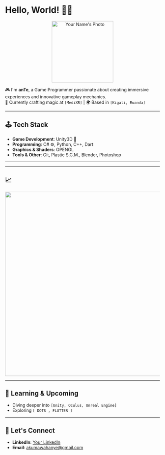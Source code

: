 # Hello, World! 👋🏻

<div align="center">
    <img src="URL_TO_YOUR_PROFILE_PICTURE_OR_GIF" alt="Your Name's Photo" width="200">
</div>

🎮 I'm **anTe**, a Game Programmer passionate about creating immersive experiences and innovative gameplay mechanics.  
💼 Currently crafting magic at `[MediXR]` | 🌍 Based in `[Kigali, Rwanda]`

---

## 🕹️ Tech Stack

- **Game Development**: Unity3D 🌌
- **Programming**: C# ⚙️, Python, C++, Dart
- **Graphics & Shaders**: OPENGL
- **Tools & Other**: Git, Plastic S.C.M., Blender, Photoshop

---
---

## 📈 

<img src="https://github-readme-stats.vercel.app/api?username=Ante-237&show_icons=true&theme=tokyonight" width="600" />


---

## 🌱 Learning & Upcoming

- Diving deeper into `[Unity, Oculus, Unreal Engine]`
- Exploring `[ DOTS , FLUTTER ]`

---

## 🤝 Let's Connect

- **LinkedIn**: [Your LinkedIn](https://www.linkedin.com/in/nwalahnjie-akumawah-51a88b20b)
- **Email**: [akumawahanye@gmail.com](mailto:akumawahanye@gmail.com)

